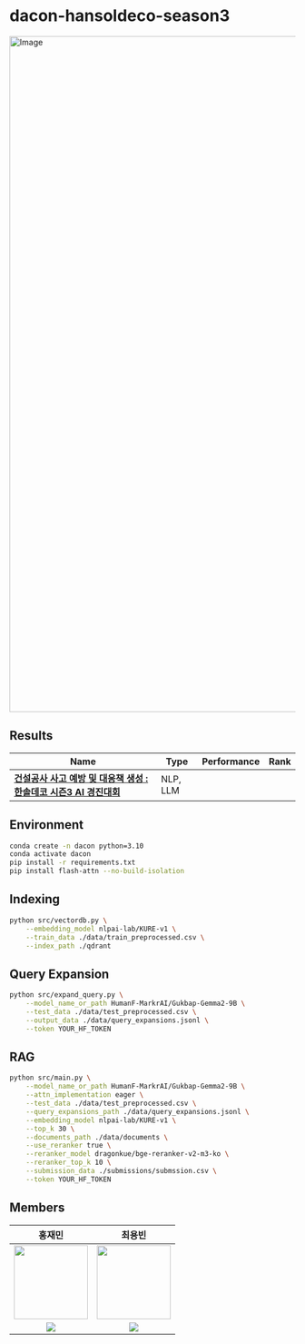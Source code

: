 # dacon-hansoldeco-season3
<img width="1190" alt="Image" src="https://github.com/user-attachments/assets/04c25ede-982d-4ccb-94cf-ef0e1ca9434d" />

## Results
|Name|Type|Performance|Rank|
|---|---|---|---|
|**[건설공사 사고 예방 및 대응책 생성 : 한솔데코 시즌3 AI 경진대회](https://dacon.io/competitions/official/236455/overview/description)**|NLP, LLM|||

## Environment

```bash
conda create -n dacon python=3.10
conda activate dacon
pip install -r requirements.txt
pip install flash-attn --no-build-isolation
```

## Indexing

```bash
python src/vectordb.py \
    --embedding_model nlpai-lab/KURE-v1 \
    --train_data ./data/train_preprocessed.csv \
    --index_path ./qdrant
```

## Query Expansion
```bash
python src/expand_query.py \
    --model_name_or_path HumanF-MarkrAI/Gukbap-Gemma2-9B \
    --test_data ./data/test_preprocessed.csv \
    --output_data ./data/query_expansions.jsonl \
    --token YOUR_HF_TOKEN
```

## RAG
```bash
python src/main.py \
    --model_name_or_path HumanF-MarkrAI/Gukbap-Gemma2-9B \
    --attn_implementation eager \
    --test_data ./data/test_preprocessed.csv \
    --query_expansions_path ./data/query_expansions.jsonl \
    --embedding_model nlpai-lab/KURE-v1 \
    --top_k 30 \
    --documents_path ./data/documents \
    --use_reranker true \
    --reranker_model dragonkue/bge-reranker-v2-m3-ko \
    --reranker_top_k 10 \
    --submission_data ./submissions/submssion.csv \
    --token YOUR_HF_TOKEN
```

## Members
|홍재민|최용빈|
| :-: | :-: |
| <a href="https://github.com/geminii01" target="_blank"><img src='https://avatars.githubusercontent.com/u/171089104?v=4' height=130 width=130></img> | <a href="https://github.com/whybe-choi" target="_blank"><img src='https://avatars.githubusercontent.com/u/64704608?v=4' height=130 width=130></img> |
| <a href="https://github.com/geminii01" target="_blank"><img src="https://img.shields.io/badge/GitHub-black.svg?&style=round&logo=github"/></a> | <a href="https://github.com/whybe-choi" target="_blank"><img src="https://img.shields.io/badge/GitHub-black.svg?&style=round&logo=github"/></a> |
